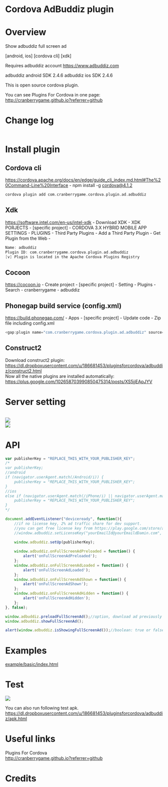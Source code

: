 Cordova AdBuddiz plugin
====================
# Overview #
Show adbuddiz full screen ad

[android, ios] [cordova cli] [xdk]

Requires adbuddiz account https://www.adbuddiz.com

adbuddiz android SDK 2.4.6
adbuddiz ios SDK 2.4.6

This is open source cordova plugin.

You can see Plugins For Cordova in one page: http://cranberrygame.github.io?referrer=github

# Change log #
```c
```
# Install plugin #

## Cordova cli ##
https://cordova.apache.org/docs/en/edge/guide_cli_index.md.html#The%20Command-Line%20Interface - npm install -g cordova@4.1.2
```c
cordova plugin add com.cranberrygame.cordova.plugin.ad.adbuddiz
```

## Xdk ##
https://software.intel.com/en-us/intel-xdk - Download XDK - XDK PORJECTS - [specific project] - CORDOVA 3.X HYBRID MOBILE APP SETTINGS - PLUGINS - Third Party Plugins - Add a Third Party Plugin - Get Plugin from the Web -
```c
Name: adbuddiz
Plugin ID: com.cranberrygame.cordova.plugin.ad.adbuddiz
[v] Plugin is located in the Apache Cordova Plugins Registry
```

## Cocoon ##
https://cocoon.io - Create project - [specific project] - Setting - Plugins - Search - cranberrygame - adbuddiz

## Phonegap build service (config.xml) ##
https://build.phonegap.com/ - Apps - [specific project] - Update code - Zip file including config.xml
```c
<gap:plugin name="com.cranberrygame.cordova.plugin.ad.adbuddiz" source="plugins.cordova.io" />
```

## Construct2 ##
Download construct2 plugin: https://dl.dropboxusercontent.com/u/186681453/pluginsforcordova/adbuddiz/construct2.html
<br>
Now all the native plugins are installed automatically: https://plus.google.com/102658703990850475314/posts/XS5jjEApJYV
# Server setting #
```c
```

<img src="https://github.com/cranberrygame/cordova-plugin-ad-adbuddiz/blob/master/doc/publisher_key1.png"><br>
<img src="https://github.com/cranberrygame/cordova-plugin-ad-adbuddiz/blob/master/doc/publisher_key2.png"><br>

# API #
```javascript
var publisherKey = "REPLACE_THIS_WITH_YOUR_PUBLISHER_KEY";
/*
var publisherKey;
//android
if (navigator.userAgent.match(/Android/i)) {
	publisherKey = "REPLACE_THIS_WITH_YOUR_PUBLISHER_KEY";
}
//ios
else if (navigator.userAgent.match(/iPhone/i) || navigator.userAgent.match(/iPad/i)) {
	publisherKey = "REPLACE_THIS_WITH_YOUR_PUBLISHER_KEY";
}
*/

document.addEventListener("deviceready", function(){
	//if no license key, 2% ad traffic share for dev support.
	//you can get free license key from https://play.google.com/store/apps/details?id=com.cranberrygame.pluginsforcordova
	//window.adbuddiz.setLicenseKey("yourEmailId@yourEmaildDamin.com", "yourFreeLicenseKey");

	window.adbuddiz.setUp(publisherKey);
	
	window.adbuddiz.onFullScreenAdPreloaded = function() {
		alert('onFullScreenAdPreloaded');
	};
	window.adbuddiz.onFullScreenAdLoaded = function() {
		alert('onFullScreenAdLoaded');
	};
	window.adbuddiz.onFullScreenAdShown = function() {
		alert('onFullScreenAdShown');
	};
	window.adbuddiz.onFullScreenAdHidden = function() {
		alert('onFullScreenAdHidden');
	};
}, false);

window.adbuddiz.preloadFullScreenAd();//option, download ad previously for fast show
window.adbuddiz.showFullScreenAd();

alert(window.adbuddiz.isShowingFullScreenAd());//boolean: true or false

```
# Examples #
<a href="https://github.com/cranberrygame/cordova-plugin-ad-adbuddiz/blob/master/example/basic/index.html">example/basic/index.html</a><br>

# Test #

[![](http://img.youtube.com/vi/h4Mka-oJBpM/0.jpg)](https://www.youtube.com/watch?v=h4Mka-oJBpM&feature=youtu.be "Youtube")

You can also run following test apk.
https://dl.dropboxusercontent.com/u/186681453/pluginsforcordova/adbuddiz/apk.html

# Useful links #

Plugins For Cordova<br>
http://cranberrygame.github.io?referrer=github

# Credits #

